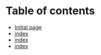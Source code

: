 # Table of contents

* [Initial page](README.md)
* [index](untitled.md)
* [index](untitled-1.md)
* [index](untitled-2.md)


